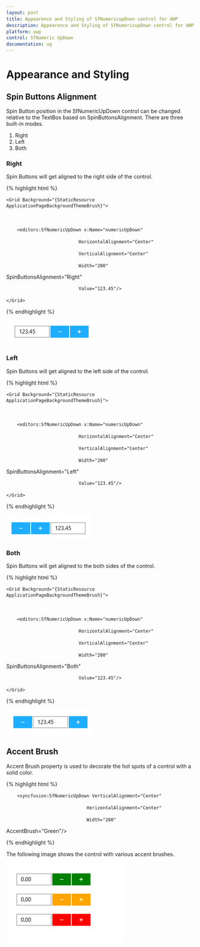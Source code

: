 ```yaml
---
layout: post
title: Appearence and Styling of SfNumericupDown control for UWP
description: Appearence and Styling of SfNumericupDown control for UWP
platform: uwp
control: SfNumeric UpDown
documentation: ug
---
```


# Appearance and Styling

## Spin Buttons Alignment

Spin Button position in the SfNumericUpDown control can be changed relative to the TextBox based on SpinButtonsAlignment. There are three built-in modes.

1. Right
2. Left
3. Both



### Right

Spin Buttons will get aligned to the right side of the control.

{% highlight html %}

<Page xmlns:editors="using:Syncfusion.UI.Xaml.Controls.Input">

    <Grid Background="{StaticResource ApplicationPageBackgroundThemeBrush}">



        <editors:SfNumericUpDown x:Name="numericUpDown"

                               HorizontalAlignment="Center"

                               VerticalAlignment="Center"

                               Width="200" 

SpinButtonsAlignment="Right"

                               Value="123.45"/>

    </Grid>

</Page>

{% endhighlight %}

![](Appearance-and-Styling_images/Appearance-and-Styling_img1.png)

### Left

Spin Buttons will get aligned to the left side of the control.

{% highlight html %}

<Page xmlns:editors="using:Syncfusion.UI.Xaml.Controls.Input">

    <Grid Background="{StaticResource ApplicationPageBackgroundThemeBrush}">



        <editors:SfNumericUpDown x:Name="numericUpDown"

                               HorizontalAlignment="Center"

                               VerticalAlignment="Center"

                               Width="200" 

SpinButtonsAlignment="Left"

                               Value="123.45"/>

    </Grid>

</Page>

{% endhighlight %}

![](Appearance-and-Styling_images/Appearance-and-Styling_img2.png)

### Both

 Spin Buttons will get aligned to the both sides of the control.

{% highlight html %}

<Page xmlns:editors="using:Syncfusion.UI.Xaml.Controls.Input">

    <Grid Background="{StaticResource ApplicationPageBackgroundThemeBrush}">



        <editors:SfNumericUpDown x:Name="numericUpDown"

                               HorizontalAlignment="Center"

                               VerticalAlignment="Center"

                               Width="200" 

SpinButtonsAlignment="Both"

                               Value="123.45"/>

    </Grid>

</Page>

{% endhighlight %}

![](Appearance-and-Styling_images/Appearance-and-Styling_img3.png)

## Accent Brush

Accent Brush property is used to decorate the hot spots of a control with a solid color. 

{% highlight html %}

<Grid Background="{StaticResource ApplicationPageBackgroundThemeBrush}">

        <syncfusion:SfNumericUpDown VerticalAlignment="Center"

                                  HorizontalAlignment="Center"

                                  Width="200" 

AccentBrush="Green"/>

</Grid>

{% endhighlight %}

The following image shows the control with various accent brushes.

![](Appearance-and-Styling_images/Appearance-and-Styling_img4.png)